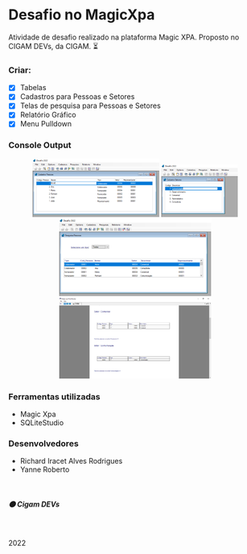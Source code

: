 # Desafio no MagicXpa
Atividade de desafio realizado na plataforma Magic XPA. Proposto no CIGAM DEVs, da CIGAM. :hourglass_flowing_sand:

### Criar:
- [x] Tabelas
- [x] Cadastros para Pessoas e Setores
- [x] Telas de pesquisa para Pessoas e Setores
- [x] Relatório Gráfico
- [x] Menu Pulldown

### Console Output

<p align="center" width="100%">
<img width="50%" src="https://github.com/ifYanneelse/DesafioMagicXpa/blob/c97378461902e36c5ed27a2f471e57fab9c3cc6a/screen/1%20cadastropessoa.png">
  
  
<img width="30%" src="https://github.com/ifYanneelse/DesafioMagicXpa/blob/c97378461902e36c5ed27a2f471e57fab9c3cc6a/screen/2%20cadastrosetores.png">  

  <br>
  
<img width="60%" src="https://github.com/ifYanneelse/DesafioMagicXpa/blob/c97378461902e36c5ed27a2f471e57fab9c3cc6a/screen/3%20pesquisapessoa.png"> 
  
   <br>  
  
<img width="60%" src="https://github.com/ifYanneelse/DesafioMagicXpa/blob/c97378461902e36c5ed27a2f471e57fab9c3cc6a/screen/4%20relatorio%20final.png">
  
</p>

### Ferramentas utilizadas
- Magic Xpa
- SQLiteStudio

### Desenvolvedores
- Richard Iracet Alves Rodrigues
- Yanne Roberto

<br>

##### :orange_circle: Cigam DEVs

<br>

2022
